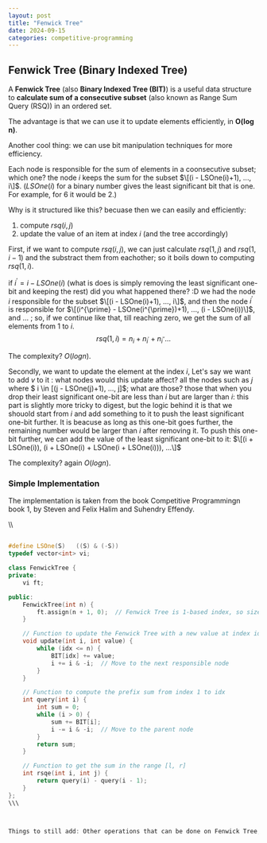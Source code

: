```yaml
---
layout: post
title: "Fenwick Tree"
date: 2024-09-15
categories: competitive-programming
---
```




## Fenwick Tree (Binary Indexed Tree)

A **Fenwick Tree** (also **Binary Indexed Tree (BIT)**) is a useful data structure to  **calculate sum of a consecutive subset** (also known as Range Sum Query (RSQ)) in an ordered set.


The advantage is that we can use it to update elements efficiently, in **O(log n)**.


Another cool thing: we can use bit manipulation techniques for more efficiency.


Each node is responsible for the sum of elements in a coonsecutive subset; which one? the node $i$ keeps the sum for the subset $\[(i - LSOne(i)+1), ..., i\]$. ($LSOne(i)$ for a binary number gives the least significant bit that is one. For example, for $6$ it would be $2$.)

Why is it structured like this? becuase then we can easily and efficiently:
1. compute $rsq(i,j)$
2. update the value of an item at index $i$ (and the tree accordingly)

First, if we want to compute $rsq(i,j)$, we can just calculate $rsq(1,j)$ and $rsq(1, i-1)$ and the substract them from eachother; so it boils down to computing $rsq(1,i)$.

if $i^{\prime} = i - LSOne(i)$ (what is does is simply removing the least significant one-bit and keeping the rest) did you what happened there? :D we had the node $i$ responsible for the subset $\[(i - LSOne(i)+1), ..., i\]$, and then the node $i^{\prime}$ is responsible for $\[(i^{\prime} - LSOne(i^{\prime})+1), ..., (i - LSOne(i))\]$, and ... ; so, if we continue like that, till reaching zero, we get the sum of all elements from $1$ to $i$.
$$rsq(1,i) = n_{i} + n_{i^{\prime}} + n_{i^{\prime \prime}} ...$$

The complexity? $O(log n)$.


Secondly, we want to update the element at the index $i$, Let's say we want to add $v$ to it : what nodes would this update affect? all the nodes such as $j$ where $ i \in \[(j - LSOne(j)+1), ..., j\]$; what are those? those that when you drop their least significant one-bit are less than $i$ but are larger than $i$: this part is slightly more tricky to digest, but the logic behind it is that we shouold start from $i$ and add something to it to push the least significant one-bit further. It is beacuse as long as this one-bit goes further, the remaining number would be larger than $i$ after removing it. To push this one-bit further, we can add the value of the least significant one-bit to it: $\[(i + LSOne(i)), (i + LSOne(i) + LSOne(i + LSOne(i))), ...\]$

The complexity? again $O(log n)$.


### Simple Implementation
The implementation is taken from the book Competitive Programmingn book 1, by Steven and Felix Halim and Suhendry Effendy.

\\\
```cpp

#define LSOne(S)   ((S) & (-S))
typedef vector<int> vi;

class FenwickTree {
private:
    vi ft;

public:
    FenwickTree(int n) {
        ft.assign(n + 1, 0);  // Fenwick Tree is 1-based index, so size n+1
    }

    // Function to update the Fenwick Tree with a new value at index idx
    void update(int i, int value) {
        while (idx <= n) {
            BIT[idx] += value;
            i += i & -i;  // Move to the next responsible node
        }
    }

    // Function to compute the prefix sum from index 1 to idx
    int query(int i) {
        int sum = 0;
        while (i > 0) {
            sum += BIT[i];
            i -= i & -i;  // Move to the parent node
        }
        return sum;
    }

    // Function to get the sum in the range [l, r]
    int rsqe(int i, int j) {
        return query(i) - query(i - 1);
    }
};
\\\



Things to still add: Other operations that can be done on Fenwick Tree, their complexity, and the complete implementation.
